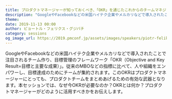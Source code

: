 ```yaml
---
title: プロダクトマネージャーが知っておくべき、「OKR」を通じたこれからのチームマネジメント
description: "GoogleやFacebookなどの米国ハイテク企業やメルカリなどで導入されたことで注目されるチーム作り、目標管理のフレームワーク「OKR（Objective and Key Result=目標と主要な成果）」。従来のMBOなどの指標に比べて、人や組織をエンパワーし、目標達成のためにチームが集約されます。このOKRはプロダクトマネージャーにとっても、プロダクトチームをまとめあげるための有効な武器となります。本セッションでは、なぜ今OKRが必要なのか？OKRとは何か？プロダクトマネージャーがどのように活用すべきかをお伝えします。"
theme: 
date: 2019-11-13 00:00
author: ピョートル・フェリクス・グジバチ
category: sessions
og_image_url: https://2019.pmconf.jp/assets/images/speakers/piotr-feliks-grzywacz.png
---
```


GoogleやFacebookなどの米国ハイテク企業やメルカリなどで導入されたことで注目されるチーム作り、目標管理のフレームワーク「OKR（Objective and Key Result=目標と主要な成果）」。従来のMBOなどの指標に比べて、人や組織をエンパワーし、目標達成のためにチームが集約されます。このOKRはプロダクトマネージャーにとっても、プロダクトチームをまとめあげるための有効な武器となります。本セッションでは、なぜ今OKRが必要なのか？OKRとは何か？プロダクトマネージャーがどのように活用すべきかをお伝えします。